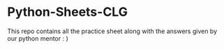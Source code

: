 # Python-Sheets-CLG
This repo contains all the practice sheet along with the answers given by our python mentor : )
